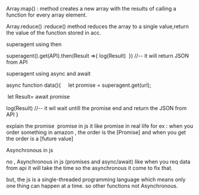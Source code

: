 Array.map() : method creates a new array with the results of calling a function for every array element.


Array.reduce() :reduce() method reduces the array to a single value,return the value of the function stored in acc.

superagent using then

superagent().get(API).then(Result =>{ log(Result)  }) //-- it will return JSON from API

superagent using async and await

async function data(){
    let promise = superagent.get(url);

 let Result= await promise

log(Result) //-- it wil wait untill the promise end and return the JSON from API
}

explain the promise 
promise in js it like promise in real life for ex :
when you order something in amazon , the order is the [Promise]
and when you get the order is a [future value]

Asynchronous in js

no , Asynchronous in js (promises and async/await) like when you req data from api it will take the time so the asynchronous it come to fix that.

but, the js is a single-threaded programming language which means only one thing can happen at a time. so other functions not Asynchronous.

